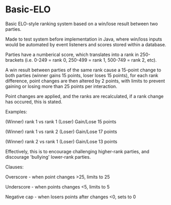# Basic-ELO
Basic ELO-style ranking system based on a win/lose result between two parties.

Made to test system before implementation in Java, where win/loss inputs would be automated by event listeners and scores stored within a database.

Parties have a numberical score, which translates into a rank in 250-brackets (i.e. 0-249 = rank 0, 250-499 = rank 1, 500-749 = rank 2, etc).

A win result between parties of the same rank cause a 15-point change to both parties (winner gains 15 points, loser loses 15 points), for each rank difference, point changes are then altered by 2 points, with limits to prevent gaining or losing more than 25 points per interaction.

Point changes are applied, and the ranks are recalculated, if a rank change has occured, this is stated.


Examples:

(Winner) rank 1 vs rank 1 (Loser)
Gain/Lose 15 points

(Winner) rank 1 vs rank 2 (Loser)
Gain/Lose 17 points

(Winner) rank 2 vs rank 1 (Loser)
Gain/Lose 13 points

Effectively, this is to encourage challenging higher-rank parties, and discourage 'bullying' lower-rank parties.


Clauses:

Overscore - when point changes >25, limits to 25

Underscore - when points changes <5, limits to 5

Negative cap - when losers points after changes <0, sets to 0
